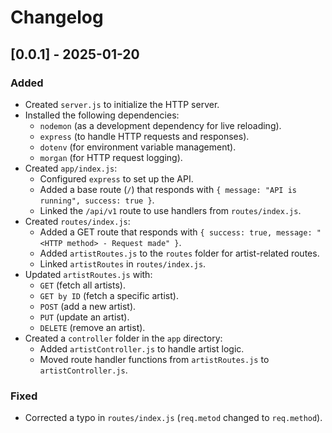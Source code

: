 # Changelog

## [0.0.1] - 2025-01-20
### Added
- Created `server.js` to initialize the HTTP server.
- Installed the following dependencies:
  - `nodemon` (as a development dependency for live reloading).
  - `express` (to handle HTTP requests and responses).
  - `dotenv` (for environment variable management).
  - `morgan` (for HTTP request logging).
- Created `app/index.js`:
  - Configured `express` to set up the API.
  - Added a base route (`/`) that responds with `{ message: "API is running", success: true }`.
  - Linked the `/api/v1` route to use handlers from `routes/index.js`.
- Created `routes/index.js`:
  - Added a GET route that responds with `{ success: true, message: "<HTTP method> - Request made" }`.
  - Added `artistRoutes.js` to the `routes` folder for artist-related routes.
  - Linked `artistRoutes` in `routes/index.js`.
- Updated `artistRoutes.js` with:
  - `GET` (fetch all artists).
  - `GET by ID` (fetch a specific artist).
  - `POST` (add a new artist).
  - `PUT` (update an artist).
  - `DELETE` (remove an artist).
- Created a `controller` folder in the `app` directory:
  - Added `artistController.js` to handle artist logic.
  - Moved route handler functions from `artistRoutes.js` to `artistController.js`.

### Fixed
- Corrected a typo in `routes/index.js` (`req.metod` changed to `req.method`).
